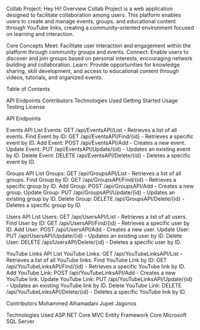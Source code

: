 Collab Project: Hey Hi!
Overview
Collab Project is a web application designed to facilitate collaboration among users.
This platform enables users to create and manage events, groups, and educational content through YouTube links, 
creating a community-oriented environment focused on learning and interaction.

Core Concepts
Meet: Facilitate user interaction and engagement within the platform through community groups and events.
Connect: Enable users to discover and join groups based on personal interests, encouraging network building and collaboration.
Learn: Provide opportunities for knowledge sharing, skill development, and access to educational content through videos, tutorials, and organized events.

Table of Contents

API Endpoints
Contributors
Technologies Used
Getting Started
Usage
Testing
License


API Endpoints

Events API
List Events: GET /api/EventsAPI/List - Retrieves a list of all events.
Find Event by ID: GET /api/EventsAPI/Find/{id} - Retrieves a specific event by ID.
Add Event: POST /api/EventsAPI/Add - Creates a new event.
Update Event: PUT /api/EventsAPI/Update/{id} - Updates an existing event by ID.
Delete Event: DELETE /api/EventsAPI/Delete/{id} - Deletes a specific event by ID.

Groups API
List Groups: GET /api/GroupsAPI/List - Retrieves a list of all groups.
Find Group by ID: GET /api/GroupsAPI/Find/{id} - Retrieves a specific group by ID.
Add Group: POST /api/GroupsAPI/Add - Creates a new group.
Update Group: PUT /api/GroupsAPI/Update/{id} - Updates an existing group by ID.
Delete Group: DELETE /api/GroupsAPI/Delete/{id} - Deletes a specific group by ID.

Users API
List Users: GET /api/UsersAPI/List - Retrieves a list of all users.
Find User by ID: GET /api/UsersAPI/Find/{id} - Retrieves a specific user by ID.
Add User: POST /api/UsersAPI/Add - Creates a new user.
Update User: PUT /api/UsersAPI/Update/{id} - Updates an existing user by ID.
Delete User: DELETE /api/UsersAPI/Delete/{id} - Deletes a specific user by ID.

YouTube Links API
List YouTube Links: GET /api/YouTubeLinksAPI/List - Retrieves a list of all YouTube links.
Find YouTube Link by ID: GET /api/YouTubeLinksAPI/Find/{id} - Retrieves a specific YouTube link by ID.
Add YouTube Link: POST /api/YouTubeLinksAPI/Add - Creates a new YouTube link.
Update YouTube Link: PUT /api/YouTubeLinksAPI/Update/{id} - Updates an existing YouTube link by ID.
Delete YouTube Link: DELETE /api/YouTubeLinksAPI/Delete/{id} - Deletes a specific YouTube link by ID.


Contributors
Mohammed Alhamadani
Jupet Jagonos


Technologies Used
ASP.NET Core MVC
Entity Framework Core
Microsoft SQL Server
